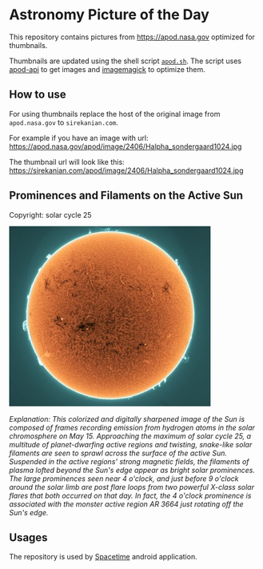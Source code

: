 # Astronomy Picture of the Day

This repository contains pictures from https://apod.nasa.gov optimized for thumbnails.

Thumbnails are updated using the shell script [`apod.sh`](apod.sh). The script
uses [apod-api](https://github.com/nasa/apod-api) to get images and [imagemagick](https://imagemagick.org) to
optimize them.

## How to use

For using thumbnails replace the host of the original image from `apod.nasa.gov` to `sirekanian.com`.

For example if you have an image with url:<br>
https://apod.nasa.gov/apod/image/2406/Halpha_sondergaard1024.jpg

The thumbnail url will look like this:<br>
https://sirekanian.com/apod/image/2406/Halpha_sondergaard1024.jpg

## Prominences and Filaments on the Active Sun

Copyright: solar cycle 25

[![the picture of the day][1]][2]

_Explanation: This colorized and digitally sharpened image of the Sun is composed of frames recording emission from hydrogen atoms in the solar chromosphere on May 15. Approaching the maximum of solar cycle 25, a multitude of planet-dwarfing active regions and twisting, snake-like solar filaments are seen to sprawl across the surface of the active Sun.  Suspended in the active regions' strong magnetic fields, the filaments of plasma lofted beyond the Sun's edge appear as bright solar prominences. The large prominences seen near 4 o'clock, and just before 9 o'clock around the solar limb are post flare loops from two powerful X-class solar flares that both occurred on that day. In fact, the 4 o'clock prominence is associated with the monster active region AR 3664 just rotating off the Sun's edge._

## Usages

The repository is used by [Spacetime][3] android application.

[1]: image/2406/Halpha_sondergaard1024.jpg

[2]: https://apod.nasa.gov/apod/image/2406/Halpha_sondergaard1024.jpg

[3]: https://github.com/sirekanian/spacetime
